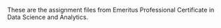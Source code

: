 These are the assignment files from Emeritus Professional Certificate in Data Science and Analytics. 
